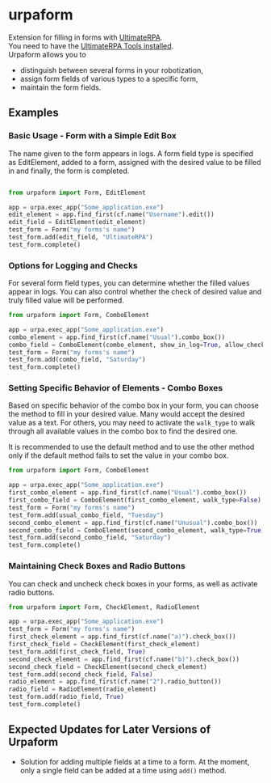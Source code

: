 # urpaform

Extension for filling in forms with [UltimateRPA](https://www.ultimaterpa.com).  
You need to have the [UltimateRPA Tools installed](https://www.ultimaterpa.com/documentation/_install.html).  
Urpaform allows you to   
- distinguish between several forms in your robotization, 
- assign form fields of various types to a specific form,
- maintain the form fields.


## Examples 

### Basic Usage - Form with a Simple Edit Box

The name given to the form appears in logs. A form field type is specified 
as EditElement, added to a form, assigned with the desired value to be filled in 
and finally, the form is completed.

```python

from urpaform import Form, EditElement

app = urpa.exec_app("Some_application.exe")
edit_element = app.find_first(cf.name("Username").edit())
edit_field = EditElement(edit_element)
test_form = Form("my forms's name")
test_form.add(edit_field, "UltimateRPA")
test_form.complete()
```


### Options for Logging and Checks

For several form field types, you can determine whether the filled values 
appear in logs. You can also control whether the check of desired value and truly filled 
value will be performed. 

```python
from urpaform import Form, ComboElement

app = urpa.exec_app("Some_application.exe")
combo_element = app.find_first(cf.name("Usual").combo_box())
combo_field = ComboElement(combo_element, show_in_log=True, allow_check=False)
test_form = Form("my forms's name")
test_form.add(combo_field, "Saturday")
test_form.complete()
```


### Setting Specific Behavior of Elements - Combo Boxes

Based on specific behavior of the combo box in your form, you can choose the method 
to fill in your desired value. Many would accept the desired value as a text. For others,
you may need to activate the `walk_type` to walk through all available values in the 
combo box to find the desired one.

It is recommended to use the default method and to use the other method only if the 
default method fails to set the value in your combo box.

```python
from urpaform import Form, ComboElement

app = urpa.exec_app("Some_application.exe")
first_combo_element = app.find_first(cf.name("Usual").combo_box())
first_combo_field = ComboElement(first_combo_element, walk_type=False)
test_form = Form("my forms's name")
test_form.add(usual_combo_field, "Tuesday")
second_combo_element = app.find_first(cf.name("Unusual").combo_box())
second_combo_field = ComboElement(second_combo_element, walk_type=True)
test_form.add(second_combo_field, "Saturday")
test_form.complete()
```


###  Maintaining Check Boxes and Radio Buttons

You can check and uncheck check boxes in your forms, as well as activate radio buttons.

```python
from urpaform import Form, CheckElement, RadioElement

app = urpa.exec_app("Some_application.exe")
test_form = Form("my forms's name")
first_check_element = app.find_first(cf.name("a)").check_box())
first_check_field = CheckElement(first_check_element)
test_form.add(first_check_field, True)
second_check_element = app.find_first(cf.name("b)").check_box())
second_check_field = CheckElement(second_check_element)
test_form.add(second_check_field, False)
radio_element = app.find_first(cf.name("2").radio_button())
radio_field = RadioElement(radio_element)
test_form.add(radio_field, True)
test_form.complete()
```

## Expected Updates for Later Versions of Urpaform

- Solution for adding multiple fields at a time to a form. At the moment, 
only a single field can be added at a time using `add()` method. 